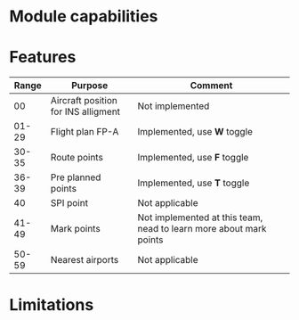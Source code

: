 # Module capabilities
# Features
| Range | Purpose | Comment |
| --- | --- | --- |
| 00 | Aircraft position for INS alligment | Not implemented |
| 01-29 | Flight plan FP-A | Implemented, use **W** toggle |
| 30-35 | Route points | Implemented, use **F** toggle | 
| 36-39 | Pre planned points | Implemented, use **T** toggle |
| 40 | SPI point | Not applicable |
| 41-49 | Mark points | Not implemented at this team, nead to learn more about mark points |
| 50-59 | Nearest airports | Not applicable |
# Limitations
